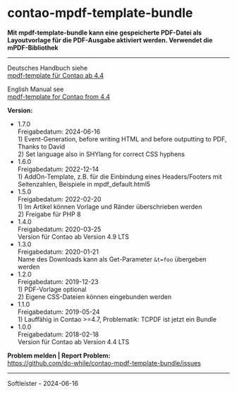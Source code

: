 # contao-mpdf-template-bundle
**Mit mpdf-template-bundle kann eine gespeicherte PDF-Datei als Layoutvorlage für die PDF-Ausgabe aktiviert werden. Verwendet die mPDF-Bibliothek**
      

___


Deutsches Handbuch siehe<br>
[mpdf-template für Contao ab 4.4](https://github.com/do-while/contao-mpdf-template-bundle/wiki/mpdf-template-f%C3%BCr-Contao-4.4-(DE))


English Manual see<br>
[mpdf-template for Contao from 4.4](https://github.com/do-while/contao-mpdf-template-bundle/wiki/mpdf-template-for-Contao-4.4-(EN))


**Version:**<br>
* 1.7.0<br>Freigabedatum: 2024-06-16<br>1) Event-Generation, before writing HTML and before outputting to PDF, Thanks to David<br>2) Set language also in SHYlang for correct CSS hyphens
* 1.6.0<br>Freigabedatum: 2022-12-14<br>1) AddOn-Template, z.B. für die Einbindung eines Headers/Footers mit Seitenzahlen, Beispiele in mpdf_default.html5
* 1.5.0<br>Freigabedatum: 2022-02-20<br>1) Im Artikel können Vorlage und Ränder überschrieben werden<br>2) Freigabe für PHP 8
* 1.4.0<br>Freigabedatum: 2020-03-25<br>Version für Contao ab Version 4.9 LTS
* 1.3.0<br>Freigabedatum: 2020-01-21<br>Name des Downloads kann als Get-Parameter `&t=foo` übergeben werden
* 1.2.0<br>Freigabedatum: 2019-12-23<br>1) PDF-Vorlage optional<br>2) Eigene CSS-Dateien können eingebunden werden
* 1.1.0<br>Freigabedatum: 2019-05-24<br>1) Lauffähig in Contao >=4.7, Problematik: TCPDF ist jetzt ein Bundle
* 1.0.0<br>Freigabedatum: 2018-02-18<br>Version für Contao ab Version 4.4 LTS


**Problem melden | Report Problem:**<br>
https://github.com/do-while/contao-mpdf-template-bundle/issues



___
Softleister - 2024-06-16
